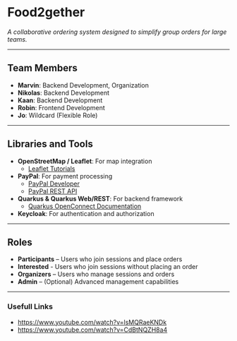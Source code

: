 # Food2gether
*A collaborative ordering system designed to simplify group orders for large teams.*

---

## Team Members

- **Marvin**: Backend Development, Organization
- **Nikolas**: Backend Development
- **Kaan**: Backend Development
- **Robin**: Frontend Development
- **Jo**: Wildcard (Flexible Role)

---

## Libraries and Tools

- **OpenStreetMap / Leaflet**: For map integration
    - [Leaflet Tutorials](https://leafletjs.com/examples.html)
- **PayPal**: For payment processing
    - [PayPal Developer](https://developer.paypal.com/home/)
    - [PayPal REST API](https://developer.paypal.com/api/rest/)
- **Quarkus & Quarkus Web/REST**: For backend framework
    - [Quarkus OpenConnect Documentation](https://quarkus.io/guides/security-openid-connect-providers#google)
- **Keycloak**: For authentication and authorization

---

## Roles

- **Participants** – Users who join sessions and place orders
- **Interested** - Users who join sessions without placing an order
- **Organizers** – Users who manage sessions and orders
- **Admin** – (Optional) Advanced management capabilities

---

### Usefull Links

- https://www.youtube.com/watch?v=lsMQRaeKNDk
- https://www.youtube.com/watch?v=CdBtNQZH8a4
